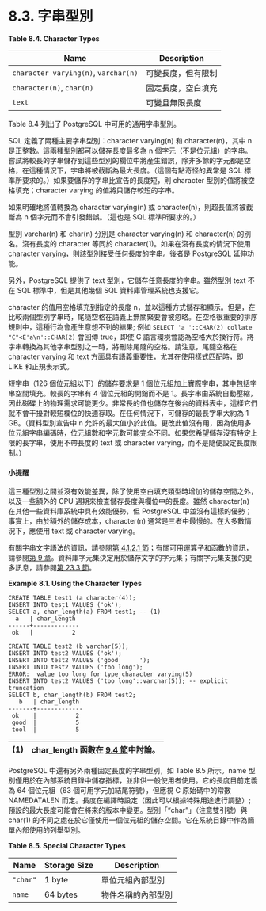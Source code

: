 # 8.3. 字串型別

**Table 8.4. Character Types**

| Name                                 | Description |
| ------------------------------------ | ----------- |
| `character varying(n)`, `varchar(n)` | 可變長度，但有限制   |
| `character(n)`, `char(n)`            | 固定長度，空白填充   |
| `text`                               | 可變且無限長度     |

Table 8.4 列出了 PostgreSQL 中可用的通用字串型別。

SQL 定義了兩種主要字串型別：character varying(n) 和 character(n)，其中 n 是正整數。這兩種型別都可以儲存長度最多為 n 個字元（不是位元組）的字串。嘗試將較長的字串儲存到這些型別的欄位中將産生錯誤，除非多餘的字元都是空格，在這種情況下，字串將被截斷為最大長度。（這個有點奇怪的異常是 SQL 標準所要求的。）如果要儲存的字串比宣告的長度短，則 character 型別的值將被空格填充；character varying 的值將只儲存較短的字串。

如果明確地將值轉換為 character varying(n) 或 character(n)，則超長值將被截斷為 n 個字元而不會引發錯誤。（這也是 SQL 標準所要求的。）

型別 varchar(n) 和 char(n) 分別是 character varying(n) 和 character(n) 的別名。沒有長度的 character 等同於 character(1)。如果在沒有長度的情況下使用 character varying，則該型別接受任何長度的字串。後者是 PostgreSQL 延伸功能。

另外，PostgreSQL 提供了 text 型別，它儲存任意長度的字串。雖然型別 text 不在 SQL 標準中，但是其他幾個 SQL 資料庫管理系統也支援它。

character 的值用空格填充到指定的長度 n，並以這種方式儲存和顯示。但是，在比較兩個型別字串時，尾隨空格在語義上無關緊要會被忽略。在空格很重要的排序規則中，這種行為會產生意想不到的結果; 例如 `SELECT 'a '::CHAR(2) collate "C"<E'a\n'::CHAR(2)` 會回傳 true，即使 C 語言環境會認為空格大於換行符。將字串轉換為其他字串型別之一時，將刪除尾隨的空格。請注意，尾隨空格在 character varying 和 text 方面具有語義重要性，尤其在使用樣式匹配時，即 LIKE 和正規表示式。

短字串（126 個位元組以下）的儲存要求是 1 個位元組加上實際字串，其中包括字串空間填充。較長的字串有 4 個位元組的開銷而不是 1。長字串由系統自動壓縮，因此磁碟上的物理需求可能更少。非常長的值也儲存在後台的資料表中，這樣它們就不會干擾對較短欄位的快速存取。在任何情況下，可儲存的最長字串大約為 1 GB。（資料型別宣告中 n 允許的最大值小於此值。更改此值沒有用，因為使用多位元組字串編碼時，位元組數和字元數可能完全不同。如果您希望儲存沒有特定上限的長字串，使用不帶長度的 text 或 character varying，而不是隨便設定長度限制。）

#### 小提醒

這三種型別之間並沒有效能差異，除了使用空白填充類型時增加的儲存空間之外，以及一些額外的 CPU 週期來檢查儲存長度與欄位中的長度。雖然 character(n) 在其他一些資料庫系統中具有效能優勢，但 PostgreSQL 中並沒有這樣的優勢；事實上，由於額外的儲存成本，character(n) 通常是三者中最慢的。在大多數情況下，應使用 text 或 character varying。

有關字串文字語法的資訊，請參閱[第 4.1.2.1 節](../sql-syntax/lexical-structure.md#4-1-2-1-zi-chuan-chang)；有關可用運算子和函數的資訊，請參閱[第 9 章](../functions-and-operators/)。資料庫字元集決定用於儲存文字的字元集；有關字元集支援的更多訊息，請參閱[第 23.3 節](../../server-administration/localization/character-set-support.md)。

**Example 8.1. Using the Character Types**

```
CREATE TABLE test1 (a character(4));
INSERT INTO test1 VALUES ('ok');
SELECT a, char_length(a) FROM test1; -- (1)
  a   | char_length
------+-------------
 ok   |           2

CREATE TABLE test2 (b varchar(5));
INSERT INTO test2 VALUES ('ok');
INSERT INTO test2 VALUES ('good      ');
INSERT INTO test2 VALUES ('too long');
ERROR:  value too long for type character varying(5)
INSERT INTO test2 VALUES ('too long'::varchar(5)); -- explicit truncation
SELECT b, char_length(b) FROM test2;
   b   | char_length
-------+-------------
 ok    |           2
 good  |           5
 tool  |           5
```

| (1) | char\_length 函數在 [9.4 節](../functions-and-operators/string-functions-and-operators.md)中討論。 |
| --- | ------------------------------------------------------------------------------------------ |

PostgreSQL 中還有另外兩種固定長度的字串型別，如 Table 8.5 所示。name 型別僅用於在內部系統目錄中儲存指標，並非供一般使用者使用。它的長度目前定義為 64 個位元組（63 個可用字元加結尾符號），但應視 C 原始碼中的常數 NAMEDATALEN 而定。長度在編譯時設定（因此可以根據特殊用途進行調整）; 預設的最大長度可能會在將來的版本中變更。型別「“char”」（注意雙引號）與 char(1) 的不同之處在於它僅使用一個位元組的儲存空間。它在系統目錄中作為簡單內部使用的列舉型別。

**Table 8.5. Special Character Types**

| Name     | Storage Size | Description |
| -------- | ------------ | ----------- |
| `"char"` | 1 byte       | 單位元組內部型別    |
| `name`   | 64 bytes     | 物件名稱的內部型別   |
